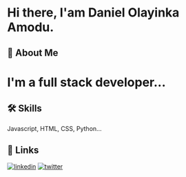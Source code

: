 
# Hi there, I'am Daniel Olayinka Amodu.

## 🚀 About Me
# I'm a full stack developer...


## 🛠 Skills
Javascript, HTML, CSS, Python...


## 🔗 Links
[![linkedin](https://img.shields.io/badge/linkedin-0A66C2?style=for-the-badge&logo=linkedin&logoColor=white)](https://www.linkedin.com/in/daniel-amodu-119315129/)
[![twitter](https://img.shields.io/badge/twitter-1DA1F2?style=for-the-badge&logo=twitter&logoColor=white)](https://twitter.com/DanielAmodu5)

